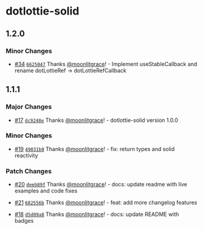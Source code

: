 # dotlottie-solid

## 1.2.0

### Minor Changes

-   [#34](https://github.com/moonlitgrace/dotlottie-solid/pull/34) [`6625047`](https://github.com/moonlitgrace/dotlottie-solid/commit/6625047745c79e3ea6f3006214cc8d1ef9b45d5a) Thanks [@moonlitgrace](https://github.com/moonlitgrace)! - Implement useStableCallback and rename dotLottieRef -> dotLottieRefCallback

## 1.1.1

### Major Changes

-   [#17](https://github.com/moonlitgrace/dotlottie-solid/pull/17) [`dc9248e`](https://github.com/moonlitgrace/dotlottie-solid/commit/dc9248e9a2d4c62e09f4d7cfb2e2dafec649e957) Thanks [@moonlitgrace](https://github.com/moonlitgrace)! - dotlottie-solid version 1.0.0

### Minor Changes

-   [#19](https://github.com/moonlitgrace/dotlottie-solid/pull/19) [`49031b0`](https://github.com/moonlitgrace/dotlottie-solid/commit/49031b0f445198fbb47af9c40495f71f3d20010d) Thanks [@moonlitgrace](https://github.com/moonlitgrace)! - fix: return types and solid reactivity

### Patch Changes

-   [#20](https://github.com/moonlitgrace/dotlottie-solid/pull/20) [`deeb89f`](https://github.com/moonlitgrace/dotlottie-solid/commit/deeb89f2b5812e7aa07d9be74e58bb57fb95383f) Thanks [@moonlitgrace](https://github.com/moonlitgrace)! - docs: update readme with live examples and code fixes

-   [#21](https://github.com/moonlitgrace/dotlottie-solid/pull/21) [`682556b`](https://github.com/moonlitgrace/dotlottie-solid/commit/682556b307490683461a2460fdd510c07c1f9e0e) Thanks [@moonlitgrace](https://github.com/moonlitgrace)! - feat: add more changelog features

-   [#18](https://github.com/moonlitgrace/dotlottie-solid/pull/18) [`d5d09a8`](https://github.com/moonlitgrace/dotlottie-solid/commit/d5d09a88c352d46dbdfebab01bc9d90e1f29d08b) Thanks [@moonlitgrace](https://github.com/moonlitgrace)! - docs: update README with badges

